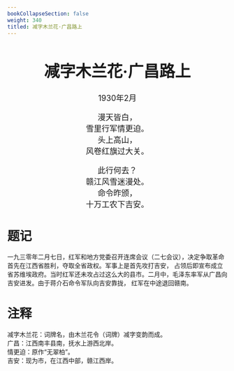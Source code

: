 ```yaml
---
bookCollapseSection: false
weight: 340
titled: 减字木兰花·广昌路上
---
```


<div align="center">

<font size="4">

# 减字木兰花·广昌路上
1930年2月

漫天皆白，  
雪里行军情更迫。  
头上高山，  
风卷红旗过大关。

此行何去？  
赣江风雪迷漫处。  
命令昨颁，  
十万工农下吉安。

</font>

</div>

# 题记
一九三零年二月七日，红军和地方党委召开连席会议（二七会议），决定争取革命首先在江西省胜利，夺取全省政权。军事上是首先攻打吉安，
占领后即宣布成立省苏维埃政府。当时红军还未攻占过这么大的县市。二月中，毛泽东率军从广昌向吉安进发。由于蒋介石命令军队向吉安靠拢，
红军在中途退回赣南。

# 注释
减字木兰花：词牌名，由木兰花令（词牌）减字变韵而成。  
广昌：江西南丰县南，抚水上游西北岸。  
情更迫：原作“无翠柏”。  
吉安：现为市，在江西中部，赣江西岸。